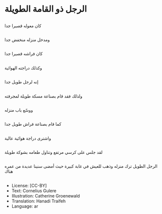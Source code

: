 # الرجل ذو القامة الطويلة

##
كان معوله قصيرا جدا

##
ومدخل منزله منخفض جدا

##
كان فراشه قصيرا جدا

##
وكذلك دراجته الهوائية

##
إنه لرجل طويل جدا

##
ولذلك فقد قام بصناعة مسكة طويلة لمجرفته

##
ووسّع باب منزله

##
كما قام بصناعة فراش طويل جدا

##
واشترى دراجة هوائية عالية

##
لقد جلس على كرسي مرتفع وتناول طعامه بشوكة طويلة

##
الرجل الطويل ترك منزله وذهب للعيش في غابة كبيرة حيث أمضى سنينا عديدة من عمره هناك

##
* License: [CC-BY]
* Text: Cornelius Gulere
* Illustration: Catherine Groenewald
* Translation: Hanadi Traifeh
* Language: ar

